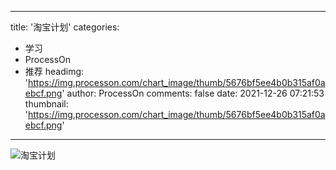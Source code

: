 
---
title: '淘宝计划'
categories: 
 - 学习
 - ProcessOn
 - 推荐
headimg: 'https://img.processon.com/chart_image/thumb/5676bf5ee4b0b315af0aebcf.png'
author: ProcessOn
comments: false
date: 2021-12-26 07:21:53
thumbnail: 'https://img.processon.com/chart_image/thumb/5676bf5ee4b0b315af0aebcf.png'
---

<div>   
<img class="thumb" alt="淘宝计划" src="https://img.processon.com/chart_image/thumb/5676bf5ee4b0b315af0aebcf.png" referrerpolicy="no-referrer">
<p></p>  
</div>
            